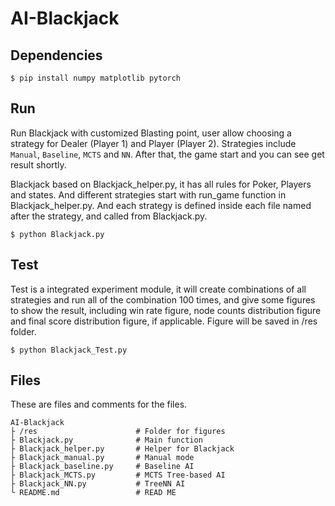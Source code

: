 # AI-Blackjack

## Dependencies

```commandline
$ pip install numpy matplotlib pytorch 
```

## Run

Run Blackjack with customized Blasting point, user allow choosing a strategy for Dealer (Player 1) and Player (Player 2). Strategies include `Manual`, `Baseline`, `MCTS` and `NN`. After that, the game start and you can see get result shortly.

Blackjack based on Blackjack_helper.py, it has all rules for Poker, Players and states. And different strategies start with run_game function in Blackjack_helper.py. And each strategy is defined inside each file named after the strategy, and called from Blackjack.py.

```commandline
$ python Blackjack.py
```

## Test

Test is a integrated experiment module, it will create combinations of all strategies and run all of the combination 100 times, and give some figures to show the result, including win rate figure, node counts distribution figure and final score distribution figure, if applicable. Figure will be saved in /res folder.

```commandline
$ python Blackjack_Test.py
```

## Files

These are files and comments for the files.

```plain
AI-Blackjack
├ /res                      # Folder for figures
├ Blackjack.py              # Main function
├ Blackjack_helper.py       # Helper for Blackjack
├ Blackjack_manual.py       # Manual mode
├ Blackjack_baseline.py     # Baseline AI
├ Blackjack_MCTS.py         # MCTS Tree-based AI
├ Blackjack_NN.py           # TreeNN AI
└ README.md                 # READ ME
```
